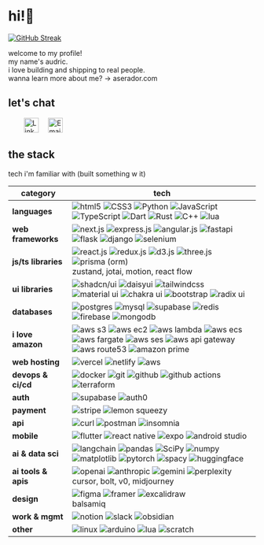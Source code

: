 # hi!👋

[![GitHub Streak](https://streak-stats.demolab.com?user=aserador&theme=shades-of-purple)](https://git.io/streak-stats)

welcome to my profile! <br />
my name's audric. <br />
i love building and shipping to real people. <br />
wanna learn more about me? -> aserador.com

## let's chat

&nbsp; &nbsp; &nbsp; &nbsp;
<a href="https://www.linkedin.com/in/audricserador/"><img src="https://res.cloudinary.com/neontuts/image/upload/v1659228895/Icons/linkedin_xaaedy.png" title="LinkedIn | AudricSerador" alt="LinkedIn Account" width="30"/></a>
&nbsp; &nbsp;
<a href="mailto:audricciel@gmail.com"><img src="https://cdn-icons-png.flaticon.com/512/8748/8748009.png" title="Email | audricciel@gmail.com" alt="Email" width="30"/></a>

## the stack
tech i'm familiar with (built something w it)

| category            | tech                                                                                                                                                                                                                                                                                                                                                                                                                                                                                                                                                                                                                                                                                                                                                                                                                                                                                                                                                                                                                                                                                                                                                                                         |
| ------------------- | -------------------------------------------------------------------------------------------------------------------------------------------------------------------------------------------------------------------------------------------------------------------------------------------------------------------------------------------------------------------------------------------------------------------------------------------------------------------------------------------------------------------------------------------------------------------------------------------------------------------------------------------------------------------------------------------------------------------------------------------------------------------------------------------------------------------------------------------------------------------------------------------------------------------------------------------------------------------------------------------------------------------------------------------------------------------------------------------------------------------------------------------------------------------------------------------- |
| **languages**       | ![html5](https://img.shields.io/badge/HTML5-E34F26.svg?style=for-the-badge&logo=HTML5&logoColor=white) ![CSS3](https://img.shields.io/badge/CSS3-1572B6.svg?style=for-the-badge&logo=CSS3&logoColor=white) ![Python](https://img.shields.io/badge/Python-3776AB.svg?style=for-the-badge&logo=Python&logoColor=white) ![JavaScript](https://img.shields.io/badge/JavaScript-F7DF1E.svg?style=for-the-badge&logo=JavaScript&logoColor=black) ![TypeScript](https://img.shields.io/badge/TypeScript-3178C6.svg?style=for-the-badge&logo=TypeScript&logoColor=white) ![Dart](https://img.shields.io/badge/Dart-0175C2.svg?style=for-the-badge&logo=Dart&logoColor=white)  ![Rust](https://img.shields.io/badge/Rust-000000.svg?style=for-the-badge&logo=Rust&logoColor=white) ![C++](https://img.shields.io/badge/C++-00599C.svg?style=for-the-badge&logo=C++&logoColor=white) ![lua](https://img.shields.io/badge/Lua-2C2D72.svg?style=for-the-badge&logo=Lua&logoColor=white)                                                                                                                                                                                                                  |
| **web frameworks**  | ![next.js](https://img.shields.io/badge/Next.js-000000.svg?style=for-the-badge&logo=nextdotjs&logoColor=white) ![express.js](https://img.shields.io/badge/Express-000000.svg?style=for-the-badge&logo=Express&logoColor=white) ![angular.js](https://img.shields.io/badge/Angular-0F0F11.svg?style=for-the-badge&logo=Angular&logoColor=white) ![fastapi](https://img.shields.io/badge/FastAPI-009688.svg?style=for-the-badge&logo=FastAPI&logoColor=white) ![flask](https://img.shields.io/badge/Flask-000000.svg?style=for-the-badge&logo=Flask&logoColor=white) ![django](https://img.shields.io/badge/Django-092E20.svg?style=for-the-badge&logo=Django&logoColor=white) ![selenium](https://img.shields.io/badge/Selenium-43B02A.svg?style=for-the-badge&logo=Selenium&logoColor=white)                                                                                                                                                                                                                                                                                                                                                                                                 |
| **js/ts libraries** | ![react.js](https://img.shields.io/badge/React-61DAFB.svg?style=for-the-badge&logo=React&logoColor=black) ![redux.js](https://img.shields.io/badge/Redux-764ABC.svg?style=for-the-badge&logo=Redux&logoColor=white) ![d3.js](https://img.shields.io/badge/D3-F9A03C.svg?style=for-the-badge&logo=D3&logoColor=white) ![three.js](https://img.shields.io/badge/Three.js-000000.svg?style=for-the-badge&logo=threedotjs&logoColor=white) ![prisma (orm)](https://img.shields.io/badge/Prisma-3982CE?style=for-the-badge&logo=Prisma&logoColor=white)<br>zustand, jotai, motion, react flow                                                                                                                                                                                                                                                                                                                                                                                                                                                                                                                                                                                                     |
| **ui libraries**    | ![shadcn/ui](https://img.shields.io/badge/shadcn/ui-000000.svg?style=for-the-badge&logo=shadcn/ui&logoColor=white) ![daisyui](https://img.shields.io/badge/DaisyUI-1AD1A5.svg?style=for-the-badge&logo=DaisyUI&logoColor=white) ![tailwindcss](https://img.shields.io/badge/Tailwind%20CSS-06B6D4.svg?style=for-the-badge&logo=Tailwind-CSS&logoColor=white) ![material ui](https://img.shields.io/badge/MUI-007FFF.svg?style=for-the-badge&logo=MUI&logoColor=white) ![chakra ui](https://img.shields.io/badge/Chakra%20UI-319795.svg?style=for-the-badge&logo=Chakra-UI&logoColor=white) ![bootstrap](https://img.shields.io/badge/Bootstrap-7952B3.svg?style=for-the-badge&logo=Bootstrap&logoColor=white) ![radix ui](https://img.shields.io/badge/Radix%20UI-161618.svg?style=for-the-badge&logo=Radix-UI&logoColor=white)                                                                                                                                                                                                                                                                                                                                                              |
| **databases**       | ![postgres](https://img.shields.io/badge/PostgreSQL-4169E1.svg?style=for-the-badge&logo=PostgreSQL&logoColor=white) ![mysql](https://img.shields.io/badge/MySQL-4479A1.svg?style=for-the-badge&logo=MySQL&logoColor=white) ![supabase](https://img.shields.io/badge/Supabase-3FCF8E.svg?style=for-the-badge&logo=Supabase&logoColor=white) ![redis](https://img.shields.io/badge/Redis-FF4438.svg?style=for-the-badge&logo=Redis&logoColor=white) ![firebase](https://img.shields.io/badge/Firebase-DD2C00.svg?style=for-the-badge&logo=Firebase&logoColor=white) ![mongodb](https://img.shields.io/badge/MongoDB-47A248.svg?style=for-the-badge&logo=MongoDB&logoColor=white)                                                                                                                                                                                                                                                                                                                                                                                                                                                                                                               |
| **i love amazon**   | ![aws s3](https://img.shields.io/badge/Amazon%20S3-569A31.svg?style=for-the-badge&logo=Amazon-S3&logoColor=white) ![aws ec2](https://img.shields.io/badge/Amazon%20EC2-FF9900.svg?style=for-the-badge&logo=Amazon-EC2&logoColor=white) ![aws lambda](https://img.shields.io/badge/AWS%20Lambda-FF9900.svg?style=for-the-badge&logo=AWS-Lambda&logoColor=white) ![aws ecs](https://img.shields.io/badge/Amazon%20ECS-FF9900.svg?style=for-the-badge&logo=Amazon-ECS&logoColor=white) ![aws fargate](https://img.shields.io/badge/AWS%20Fargate-FF9900.svg?style=for-the-badge&logo=AWS-Fargate&logoColor=white) ![aws ses](https://img.shields.io/badge/Amazon%20Simple%20Email%20Service-DD344C.svg?style=for-the-badge&logo=Amazon-Simple-Email-Service&logoColor=white) ![aws api gateway](https://img.shields.io/badge/Amazon%20API%20Gateway-FF4F8B.svg?style=for-the-badge&logo=Amazon-API-Gateway&logoColor=white) ![aws route53](https://img.shields.io/badge/Amazon%20Route%2053-8C4FFF.svg?style=for-the-badge&logo=Amazon-Route-53&logoColor=white)  ![amazon prime](https://img.shields.io/badge/Amazon%20Prime-00A8E1.svg?style=for-the-badge&logo=Amazon-Prime&logoColor=white) |
| **web hosting**     | ![vercel](https://img.shields.io/badge/Vercel-000000.svg?style=for-the-badge&logo=Vercel&logoColor=white) ![netlify](https://img.shields.io/badge/Netlify-00C7B7.svg?style=for-the-badge&logo=Netlify&logoColor=white) ![aws](https://img.shields.io/badge/Amazon%20Web%20Services-232F3E.svg?style=for-the-badge&logo=Amazon-Web-Services&logoColor=white)                                                                                                                                                                                                                                                                                                                                                                                                                                                                                                                                                                                                                                                                                                                                                                                                                                  |
| **devops & ci/cd**  | ![docker](https://img.shields.io/badge/Docker-2496ED.svg?style=for-the-badge&logo=Docker&logoColor=white) ![git](https://img.shields.io/badge/Docker-2496ED.svg?style=for-the-badge&logo=Docker&logoColor=white) ![github](https://img.shields.io/badge/GitHub-181717.svg?style=for-the-badge&logo=GitHub&logoColor=white) ![github actions](https://img.shields.io/badge/GitHub%20Actions-2088FF.svg?style=for-the-badge&logo=GitHub-Actions&logoColor=white) ![terraform](https://img.shields.io/badge/Terraform-844FBA.svg?style=for-the-badge&logo=Terraform&logoColor=white)                                                                                                                                                                                                                                                                                                                                                                                                                                                                                                                                                                                                            |
| **auth**            | ![supabase](https://img.shields.io/badge/Supabase-3FCF8E.svg?style=for-the-badge&logo=Supabase&logoColor=white) ![auth0](https://img.shields.io/badge/Auth0-EB5424.svg?style=for-the-badge&logo=Auth0&logoColor=white)                                                                                                                                                                                                                                                                                                                                                                                                                                                                                                                                                                                                                                                                                                                                                                                                                                                                                                                                                                       |
| **payment**         | ![stripe](https://img.shields.io/badge/Stripe-635BFF.svg?style=for-the-badge&logo=Stripe&logoColor=white) ![lemon squeezy](https://img.shields.io/badge/Lemon%20Squeezy-FFC233.svg?style=for-the-badge&logo=Lemon-Squeezy&logoColor=black)                                                                                                                                                                                                                                                                                                                                                                                                                                                                                                                                                                                                                                                                                                                                                                                                                                                                                                                                                   |
| **api**             | ![curl](https://img.shields.io/badge/curl-073551.svg?style=for-the-badge&logo=curl&logoColor=white) ![postman](https://img.shields.io/badge/Postman-FF6C37.svg?style=for-the-badge&logo=Postman&logoColor=white) ![insomnia](https://img.shields.io/badge/Insomnia-4000BF.svg?style=for-the-badge&logo=Insomnia&logoColor=white)                                                                                                                                                                                                                                                                                                                                                                                                                                                                                                                                                                                                                                                                                                                                                                                                                                                             |
| **mobile**          | ![flutter](https://img.shields.io/badge/Flutter-02569B.svg?style=for-the-badge&logo=Flutter&logoColor=white) ![react native](https://img.shields.io/badge/react_native-%2320232a.svg?style=for-the-badge&logo=react&logoColor=%2361DAFB) ![expo](https://img.shields.io/badge/expo-1C1E24?style=for-the-badge&logo=expo&logoColor=#D04A37) ![android studio](https://img.shields.io/badge/Android%20Studio-3DDC84.svg?style=for-the-badge&logo=Android-Studio&logoColor=white)                                                                                                                                                                                                                                                                                                                                                                                                                                                                                                                                                                                                                                                                                                               |
| **ai & data sci**   | ![langchain](https://img.shields.io/badge/LangChain-1C3C3C.svg?style=for-the-badge&logo=LangChain&logoColor=white) ![pandas](https://img.shields.io/badge/pandas-150458.svg?style=for-the-badge&logo=pandas&logoColor=white) ![SciPy](https://img.shields.io/badge/SciPy-%230C55A5.svg?style=for-the-badge&logo=scipy&logoColor=%white) ![numpy](https://img.shields.io/badge/NumPy-013243.svg?style=for-the-badge&logo=NumPy&logoColor=white) ![matplotlib](https://img.shields.io/badge/Matplotlib-%23ffffff.svg?style=for-the-badge&logo=Matplotlib&logoColor=black) ![pytorch](https://img.shields.io/badge/PyTorch-%23EE4C2C.svg?style=for-the-badge&logo=PyTorch&logoColor=white) ![spacy](https://img.shields.io/badge/spaCy-09A3D5.svg?style=for-the-badge&logo=spaCy&logoColor=white) ![huggingface](https://img.shields.io/badge/Hugging%20Face-FFD21E.svg?style=for-the-badge&logo=Hugging-Face&logoColor=black)                                                                                                                                                                                                                                                                  |
| **ai tools & apis** | ![openai](https://img.shields.io/badge/OpenAI-412991.svg?style=for-the-badge&logo=OpenAI&logoColor=white) ![anthropic](https://img.shields.io/badge/Anthropic-191919.svg?style=for-the-badge&logo=Anthropic&logoColor=white) ![gemini](https://img.shields.io/badge/Google%20Gemini-8E75B2.svg?style=for-the-badge&logo=Google-Gemini&logoColor=white) ![perplexity](https://img.shields.io/badge/Perplexity-1FB8CD.svg?style=for-the-badge&logo=Perplexity&logoColor=white)<br>cursor, bolt, v0, midjourney                                                                                                                                                                                                                                                                                                                                                                                                                                                                                                                                                                                                                                                                                 |
| **design**          | ![figma](https://img.shields.io/badge/Figma-F24E1E.svg?style=for-the-badge&logo=Figma&logoColor=white) ![framer](https://img.shields.io/badge/Framer-0055FF.svg?style=for-the-badge&logo=Framer&logoColor=white) ![excalidraw](https://img.shields.io/badge/Excalidraw-6965DB.svg?style=for-the-badge&logo=Excalidraw&logoColor=white)<br>balsamiq                                                                                                                                                                                                                                                                                                                                                                                                                                                                                                                                                                                                                                                                                                                                                                                                                                           |
| **work & mgmt**     | ![notion](https://img.shields.io/badge/Notion-000000.svg?style=for-the-badge&logo=Notion&logoColor=white) ![slack](https://img.shields.io/badge/Slack-4A154B.svg?style=for-the-badge&logo=Slack&logoColor=white) ![obsidian](https://img.shields.io/badge/Obsidian-7C3AED.svg?style=for-the-badge&logo=Obsidian&logoColor=white)                                                                                                                                                                                                                                                                                                                                                                                                                                                                                                                                                                                                                                                                                                                                                                                                                                                             |
| **other**           | ![linux](https://img.shields.io/badge/Linux-FCC624.svg?style=for-the-badge&logo=Linux&logoColor=black) ![arduino](https://img.shields.io/badge/Arduino-00878F.svg?style=for-the-badge&logo=Arduino&logoColor=white) ![lua](https://img.shields.io/badge/Lua-2C2D72.svg?style=for-the-badge&logo=Lua&logoColor=white) ![scratch](https://img.shields.io/badge/Scratch-4D97FF.svg?style=for-the-badge&logo=Scratch&logoColor=white)                                                                                                                                                                                                                                                                                                                                                                                                                                                                                                                                                                                                                                                                                                                                                            |
